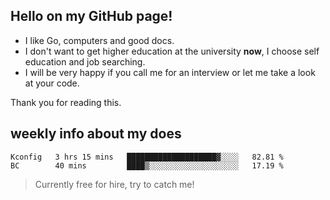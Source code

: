 ## Hello on my GitHub page!

- I like Go, computers and good docs.
- I don't want to get higher education at the university **now**, I choose self education and job searching.
- I will be very happy if you call me for an interview or let me take a look at your code.

Thank you for reading this.

## weekly info about my does
<!--START_SECTION:waka-->

```text
Kconfig   3 hrs 15 mins   ████████████████████▓░░░░   82.81 %
BC        40 mins         ████▒░░░░░░░░░░░░░░░░░░░░   17.19 %
```

<!--END_SECTION:waka-->

> Currently free for hire, try to catch me!
